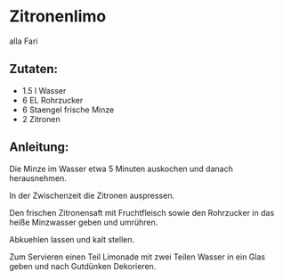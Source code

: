 Zitronenlimo
===
alla Fari

Zutaten:
---
- 1.5 l Wasser
- 6 EL Rohrzucker
- 6 Staengel frische Minze
- 2  Zitronen

Anleitung:
---
Die Minze im Wasser etwa 5 Minuten auskochen und danach herausnehmen.

In der Zwischenzeit die Zitronen auspressen.

Den frischen Zitronensaft mit Fruchtfleisch sowie den Rohrzucker in das heiße Minzwasser geben und umrühren.

Abkuehlen lassen und kalt stellen.

Zum Servieren einen Teil Limonade mit zwei Teilen Wasser in ein Glas geben und nach Gutdünken Dekorieren.